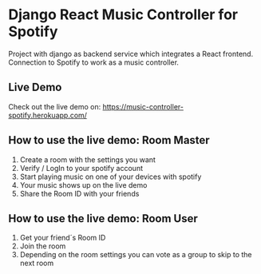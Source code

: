 # Django React Music Controller for Spotify
Project with django as backend service which integrates a React frontend. Connection to Spotify to work as a music controller.

## Live Demo  
Check out the live demo on: https://music-controller-spotify.herokuapp.com/

## How to use the live demo: Room Master
1. Create a room with the settings you want
3. Verify / LogIn to your spotify account
4. Start playing music on one of your devices with spotify
5. Your music shows up on the live demo
6. Share the Room ID with your friends
## How to use the live demo: Room User
1. Get your friend´s Room ID
2. Join the room
3. Depending on the room settings you can vote as a group to skip to the next room
